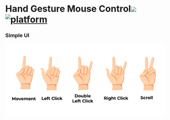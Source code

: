 # Hand Gesture Mouse Control[![](https://img.shields.io/badge/python-3.8.5-blue.svg)](https://www.python.org/downloads/) [![platform](https://img.shields.io/badge/platform-windows-green.svg)](https://github.com/xenon-19/Gesture_Controller) 
 
### Simple UI
<img src='https://github.com/VrushabhTawde/Hand-Gesture-Mouse-ai/blob/master/gestures.jpg'>
